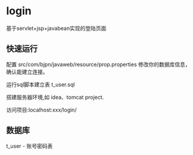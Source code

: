 # login
基于servlet+jsp+javabean实现的登陆页面
## 快速运行
配置 src/com/bjpn/javaweb/resource/prop.properties 修改你的数据库信息，确认能建立连接。

运行sql脚本建立表 t_user.sql

搭建服务器环境,如 idea、tomcat project.

访问项目:localhost:xxx/login/

## 数据库
t_user - 账号密码表
